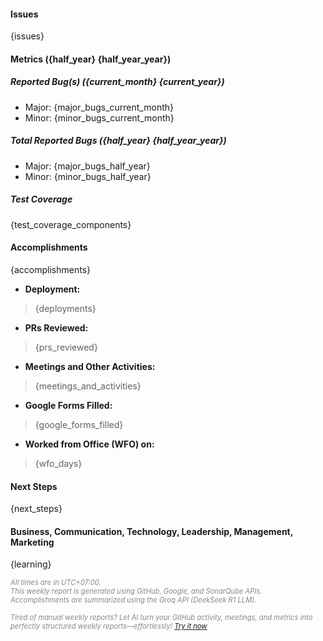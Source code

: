 #### Issues

{issues}

#### Metrics ({half_year} {half_year_year})

##### Reported Bug(s) ({current_month} {current_year})

* Major: {major_bugs_current_month}
* Minor: {minor_bugs_current_month}

##### Total Reported Bugs ({half_year} {half_year_year})

* Major: {major_bugs_half_year}
* Minor: {minor_bugs_half_year}

##### Test Coverage

{test_coverage_components}

#### Accomplishments

{accomplishments}

* **Deployment:**

> {deployments}

* **PRs Reviewed:**

> {prs_reviewed}

* **Meetings and Other Activities:**

> {meetings_and_activities}

* **Google Forms Filled:**

> {google_forms_filled}

* **Worked from Office (WFO) on:**

> {wfo_days}

#### Next Steps

{next_steps}

#### Business, Communication, Technology, Leadership, Management, Marketing

{learning}

<p style="font-size: 0.8em; color: #888; font-style: italic;">
    All times are in UTC+07:00.<br>
    This weekly report is generated using GitHub, Google, and SonarQube APIs.<br>
    Accomplishments are summarized using the Groq API (DeekSeek R1 LLM).<br>
    <br>
    Tired of manual weekly reports? Let AI turn your GitHub activity, meetings, and metrics into perfectly structured weekly reports—effortlessly! <a href="https://github.com/luvnyen/gdp-labs-weekly-report-generator">Try it now</a>
</p>